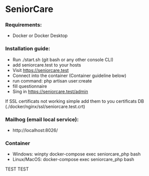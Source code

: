 # SeniorCare

### Requirements:
- Docker or Docker Desktop

### Installation guide:
- Run ./start.sh (git bash or any other console CLI)
- add seniorcare.test to your hosts
- Visit https://seniorcare.test
- Connect into the container (Container guideline below)
- run command: php artisan user:create
- fill questionnaire
- Sing in https://seniorcare.test/admin

If SSL certificats not working simple add them to you certificats DB (./docker/nginx/ssl/seniorcare.test.crt)

### Mailhog (email local service):
- http://localhost:8026/

### Container
- Windows: winpty docker-compose exec seniorcare_php bash
- Linux/MacOS: docker-compose exec seniorcare_php bash



TEST TEST